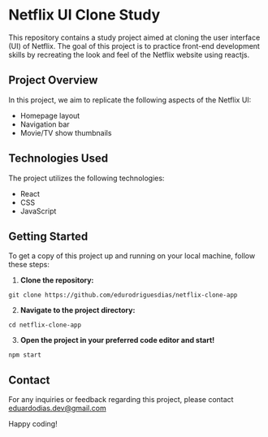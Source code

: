# Netflix UI Clone Study
This repository contains a study project aimed at cloning the user interface (UI) of Netflix. The goal of this project is to practice front-end development skills by recreating the look and feel of the Netflix website using reactjs.

## Project Overview

In this project, we aim to replicate the following aspects of the Netflix UI:

- Homepage layout
- Navigation bar
- Movie/TV show thumbnails

## Technologies Used

The project utilizes the following technologies:

- React
- CSS
- JavaScript 

## Getting Started

To get a copy of this project up and running on your local machine, follow these steps:

1. **Clone the repository:**

```
git clone https://github.com/edurodriguesdias/netflix-clone-app
```

2. **Navigate to the project directory:**

```
cd netflix-clone-app
```

3. **Open the project in your preferred code editor and start!**

```
npm start
```

## Contact

For any inquiries or feedback regarding this project, please contact eduardodias.dev@gmail.com

Happy coding!

